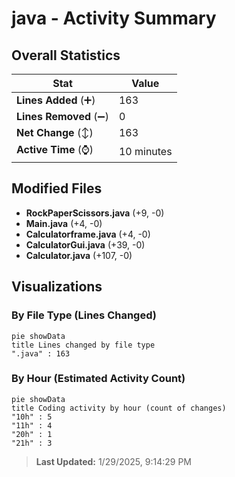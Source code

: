 # java - Activity Summary 

## Overall Statistics

| Stat                   | Value                                                             |
| ---------------------- | ----------------------------------------------------------------- |
| **Lines Added** (➕)   | 163                                          |
| **Lines Removed** (➖) | 0                                        |
| **Net Change** (↕)    | 163                |
| **Active Time** (⌚)   | 10 minutes |


## Modified Files
- **RockPaperScissors.java** (+9, -0)
- **Main.java** (+4, -0)
- **Calculatorframe.java** (+4, -0)
- **CalculatorGui.java** (+39, -0)
- **Calculator.java** (+107, -0)

## Visualizations

### By File Type (Lines Changed)

```mermaid
pie showData
title Lines changed by file type
".java" : 163
```

### By Hour (Estimated Activity Count)

```mermaid
pie showData
title Coding activity by hour (count of changes)
"10h" : 5
"11h" : 4
"20h" : 1
"21h" : 3
```


> **Last Updated:** 1/29/2025, 9:14:29 PM